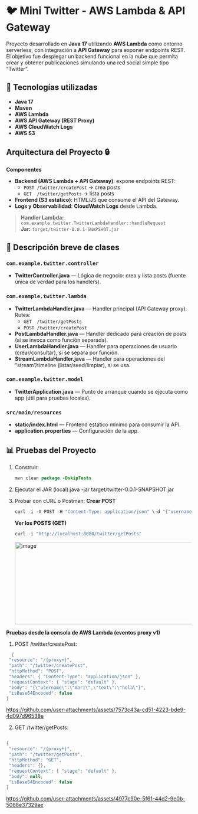 # 🐦 Mini Twitter - AWS Lambda & API Gateway

Proyecto desarrollado en **Java 17** utilizando **AWS Lambda** como entorno serverless, con integración a **API Gateway** para exponer endpoints REST.  
El objetivo fue desplegar un backend funcional en la nube que permita crear y obtener publicaciones simulando una red social simple tipo “Twitter”.

## 🚀 Tecnologías utilizadas

- **Java 17**
- **Maven**
- **AWS Lambda**
- **AWS API Gateway (REST Proxy)**
- **AWS CloudWatch Logs**
- **AWS S3**

## Arquitectura del Proyecto 🔒

**Componentes**
- **Backend (AWS Lambda + API Gateway)**: expone endpoints REST:
  - `POST /twitter/createPost` → crea posts
  - `GET  /twitter/getPosts`   → lista posts
- **Frontend (S3 estático)**: HTML/JS que consume el API del Gateway.
- **Logs y Observabilidad**: **CloudWatch Logs** desde Lambda.

> **Handler Lambda:** `com.example.twitter.TwitterLambdaHandler::handleRequest`  
> **Jar:** `target/twitter-0.0.1-SNAPSHOT.jar`

## 📄 Descripción breve de clases

### `com.example.twitter.controller`
- **TwitterController.java** — Lógica de negocio: crea y lista posts (fuente única de verdad para los handlers).

### `com.example.twitter.lambda`
- **TwitterLambdaHandler.java** — Handler principal (API Gateway proxy). Rutea:
  - `GET  /twitter/getPosts`
  - `POST /twitter/createPost`
- **PostLambdaHandler.java** — Handler dedicado para creación de posts (si se invoca como función separada).
- **UserLambdaHandler.java** — Handler para operaciones de usuario (crear/consultar), si se separa por función.
- **StreamLambdaHandler.java** — Handler para operaciones del “stream”/timeline (listar/seed/limpiar), si se usa.

### `com.example.twitter.model`
- **TwitterApplication.java** — Punto de arranque cuando se ejecuta como app (útil para pruebas locales).

### `src/main/resources`
- **static/index.html** — Frontend estático mínimo para consumir la API.
- **application.properties** — Configuración de la app.

## 📊 Pruebas del Proyecto 

1. Construir:
   ```java
   mvn clean package -DskipTests
   ```

2. Ejecutar el JAR (local):java -jar target/twitter-0.0.1-SNAPSHOT.jar
3. Probar con cURL o Postman:
   **Crear POST**
   ```java
   curl -i -X POST -H "Content-Type: application/json" \-d '{"username":"mari","text":"hola"}' \"http://localhost:8080/twitter/createPost"
     ```
   **Ver los POSTS (GET)**
    ```java
    curl -i "http://localhost:8080/twitter/getPosts"
     ```
    <img width="1005" height="223" alt="image" src="https://github.com/user-attachments/assets/d02d3e41-9d6f-476a-a9ec-7ac4bda9a8ac" />
**Pruebas desde la consola de AWS Lambda (eventos proxy v1)**
1. POST /twitter/createPost:
 ```java
   {
  "resource": "/{proxy+}",
  "path": "/twitter/createPost",
  "httpMethod": "POST",
  "headers": { "Content-Type": "application/json" },
  "requestContext": { "stage": "default" },
  "body": "{\"username\":\"mari\",\"text\":\"hola\"}",
  "isBase64Encoded": false
}
```
https://github.com/user-attachments/assets/7573c43a-cd51-4223-bde9-4d097d96538e

2. GET /twitter/getPosts:
 ```java

{
  "resource": "/{proxy+}",
  "path": "/twitter/getPosts",
  "httpMethod": "GET",
  "headers": {},
  "requestContext": { "stage": "default" },
  "body": null,
  "isBase64Encoded": false
}
 ```

https://github.com/user-attachments/assets/4977c90e-5f61-44d2-9e0b-5088e37329ae



   














